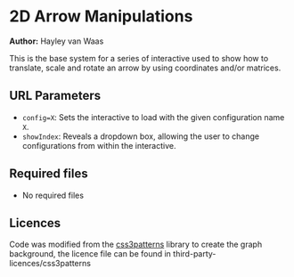 
# 2D Arrow Manipulations

**Author:** Hayley van Waas

This is the base system for a series of interactive used to show how to translate, scale and rotate an arrow by using coordinates and/or matrices.

## URL Parameters

- `config=X`: Sets the interactive to load with the given configuration name `X`.
- `showIndex`: Reveals a dropdown box, allowing the user to change configurations from within the interactive.

## Required files

- No required files

## Licences
Code was modified from the [css3patterns](https://github.com/LeaVerou/css3patterns) library to create the graph background, the licence file can be found in third-party-licences/css3patterns
